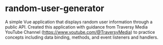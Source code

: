 # random-user-generator
A simple Vue application that displays random user information through a public API. Created this application with guidance from Traversy Media YouTube Channel (https://www.youtube.com/@TraversyMedia) to practice concepts including data binding, methods, and event listeners and handlers.
